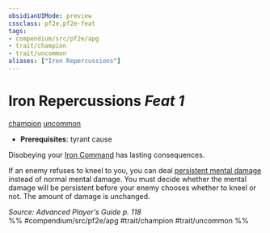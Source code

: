 ```yaml
---
obsidianUIMode: preview
cssclass: pf2e,pf2e-feat
tags:
- compendium/src/pf2e/apg
- trait/champion
- trait/uncommon
aliases: ["Iron Repercussions"]
---
```

# Iron Repercussions  *Feat 1*  
[champion](/rules/traits/champion.md)  [uncommon](/rules/traits/uncommon.md)  

- **Prerequisites**: tyrant cause

Disobeying your [Iron Command](/rules/actions/iron-command-apg.md) has lasting consequences.

If an enemy refuses to kneel to you, you can deal [persistent mental damage](/rules/conditions.md#Persistent%20Damage) instead of normal mental damage. You must decide whether the mental damage will be persistent before your enemy chooses whether to kneel or not. The amount of damage is unchanged.

*Source: Advanced Player's Guide p. 118*  
%% #compendium/src/pf2e/apg #trait/champion #trait/uncommon %%